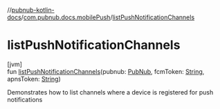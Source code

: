 //[pubnub-kotlin-docs](../../index.md)/[com.pubnub.docs.mobilePush](index.md)/[listPushNotificationChannels](list-push-notification-channels.md)

# listPushNotificationChannels

[jvm]\
fun [listPushNotificationChannels](list-push-notification-channels.md)(pubnub: [PubNub](../../../../pubnub-kotlin/pubnub-kotlin-api/pubnub-kotlin-api/com.pubnub.api/-pub-nub/index.md), fcmToken: [String](https://kotlinlang.org/api/core/kotlin-stdlib/kotlin/-string/index.html), apnsToken: [String](https://kotlinlang.org/api/core/kotlin-stdlib/kotlin/-string/index.html))

Demonstrates how to list channels where a device is registered for push notifications
